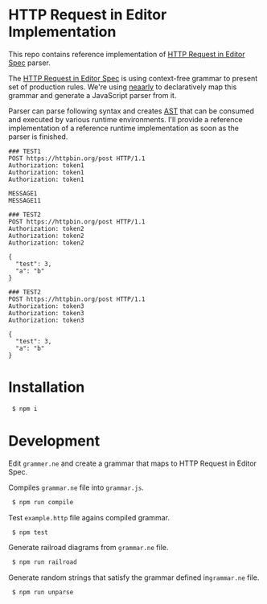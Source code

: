 # HTTP Request in Editor Implementation

This repo contains reference implementation of [HTTP Request in Editor Spec](https://github.com/JetBrains/http-request-in-editor-spec/blob/master/spec.md) parser.

The [HTTP Request in Editor Spec](https://github.com/JetBrains/http-request-in-editor-spec/blob/master/spec.md) is using context-free grammar to present set of production rules.
We're using [neaarly](https://nearley.js.org/) to declaratively map this grammar and generate a JavaScript parser from it.

Parser can parse following syntax and creates [AST](https://en.wikipedia.org/wiki/Abstract_syntax_tree)
that can be consumed and executed by various runtime environments. I'll provide a reference implementation
of a reference runtime implementation as soon as the parser is finished.

```http
### TEST1
POST https://httpbin.org/post HTTP/1.1
Authorization: token1
Authorization: token1
Authorization: token1

MESSAGE1
MESSAGE11

### TEST2
POST https://httpbin.org/post HTTP/1.1
Authorization: token2
Authorization: token2
Authorization: token2

{
  "test": 3,
  "a": "b"
}

### TEST2
POST https://httpbin.org/post HTTP/1.1
Authorization: token3
Authorization: token3
Authorization: token3

{
  "test": 3,
  "a": "b"
}

```

# Installation

```sh
 $ npm i
```

# Development

Edit `grammer.ne` and create a grammar that maps to HTTP Request in Editor Spec.

Compiles `grammar.ne` file into `grammar.js`.
```sh 
 $ npm run compile
```

Test `example.http` file agains compiled grammar.
```sh
 $ npm test 
```

Generate railroad diagrams from `grammar.ne` file.
```sh
 $ npm run railroad
```

Generate random strings that satisfy the grammar defined in`grammar.ne` file.
```sh
 $ npm run unparse
```